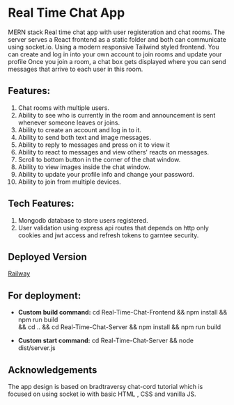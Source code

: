 # Real Time Chat App

MERN stack Real time chat app with user registeration and chat rooms.
The server serves a React frontend as a static folder and both can communicate using socket.io.
Using a modern responsive Tailwind styled frontend.
You can create and log in into your own account to join rooms and update your profile
Once you join a room, a chat box gets displayed where you can send messages that arrive to each user in this room.

## Features:

1. Chat rooms with multiple users.
2. Ability to see who is currently in the room and announcement is sent whenever someone leaves or joins.
3. Ability to create an account and log in to it.
4. Ability to send both text and image messages.
5. Ability to reply to messages and press on it to view it
6. Ability to react to messages and view others' reacts on messages.
7. Scroll to bottom button in the corner of the chat window.
8. Ability to view images inside the chat window.
9. Ability to update your profile info and change your password.
10. Ability to join from multiple devices.

## Tech Features:

1. Mongodb database to store users registered.
2. User validation using express api routes that depends on http only cookies and jwt access and refresh tokens to garntee security.

## Deployed Version

[Railway](https://react-chat-app-production-a349.up.railway.app/)

## For deployment:

- **Custom build command:** cd Real-Time-Chat-Frontend && npm install && npm run build  
  && cd .. && cd Real-Time-Chat-Server && npm install && npm run build

- **Custom start command:** cd Real-Time-Chat-Server && node dist/server.js

## Acknowledgements

The app design is based on bradtraversy chat-cord tutorial which is focused on using socket io with basic HTML , CSS and vanilla JS.
